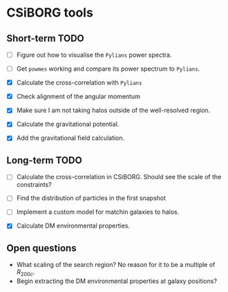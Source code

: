 # CSiBORG tools

## Short-term TODO
- [ ] Figure out how to visualise the `Pylians` power spectra.
- [ ] Get `powmes` working and compare its power spectrum to `Pylians`.
- [x] Calculate the cross-correlation with `Pylians`
- [x] Check alignment of the angular momentum
- [x] Make sure I am not taking halos outside of the well-resolved region.
- [x] Calculate the gravitational potential.
- [x] Add the gravitational field calculation.


## Long-term TODO
- [ ] Calculate the cross-correlation in CSiBORG. Should see the scale of the constraints?
- [ ] Find the distribution of particles in the first snapshot
- [ ] Implement a custom model for matchin galaxies to halos.
- [x] Calculate DM environmental properties.


## Open questions
- What scaling of the search region? No reason for it to be a multiple of $R_{200c}$.
- Begin extracting the DM environmental properties at galaxy positions?
